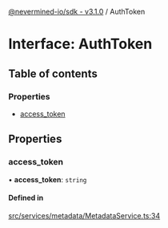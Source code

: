 [@nevermined-io/sdk - v3.1.0](../code-reference.md) / AuthToken

# Interface: AuthToken

## Table of contents

### Properties

- [access_token](AuthToken.md#access_token)

## Properties

### access_token

• **access_token**: `string`

#### Defined in

[src/services/metadata/MetadataService.ts:34](https://github.com/nevermined-io/sdk-js/blob/613e61d8e011d30fd229ab508635ef7f04ad97cb/src/services/metadata/MetadataService.ts#L34)
